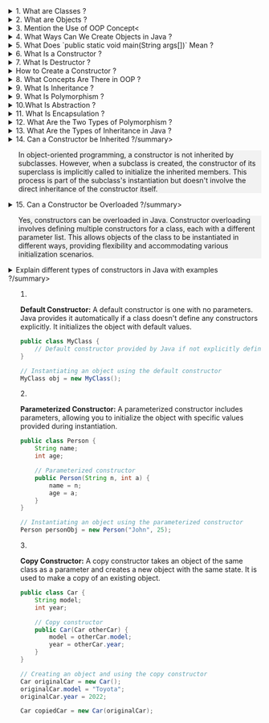 <details>
  <summary>1. What are Classes ?</summary>
  <br>
  <p style="background-color: #f2f2f2; margin-left: 20px;">In Java, a class is a blueprint or template for creating objects. It defines a data structure along with methods to operate on that data. Classes encapsulate the behavior and properties that objects of a certain type should have.</p>
</details>

<details>
  <summary>2. What are Objects ?</summary>
  <br>
  <p style="background-color: #f2f2f2; margin-left: 20px;">Objects are instances of classes. They represent real-world entities and are created based on the structure defined by a class. Objects encapsulate data and the methods that operate on that data.</p>
</details>

<details>
  <summary>3. Mention the Use of OOP Concept<</summary>
  <br>
  <p style="background-color: #f2f2f2; margin-left: 20px;">Object-Oriented Programming (OOP) is a programming paradigm that organizes code into objects. The use of OOP provides benefits such as code reusability, modularity, and the ability to model real-world entities more effectively through classes and objects.</p>
</details>

<details>
  <summary>4. What Ways Can We Create Objects in Java ?</summary>
  <br>
  <p style="background-color: #f2f2f2; margin-left: 20px;">Objects in Java can be created in multiple ways:
    <ul>
      <li>Using the `new` keyword with a constructor.</li>
      <li>Using a static factory method.</li>
      <li>Using reflection.</li>
      <li>Using object cloning.</li>
    </ul>
  </p>
  <p style="background-color: #f2f2f2; margin-left: 20px;">Example using the `new` keyword with a constructor:</p>
  
  ```java
  class MyClass {
      // Constructor
      public MyClass() {
          // Constructor logic goes here
      }
  }
  
  // Creating an object
  MyClass myObject = new MyClass();
  ```
</details>

<details>
  <summary>5. What Does `public static void main(String args[])` Mean ?</summary>
  <br>
  <p style="background-color: #f2f2f2; margin-left: 20px;">It is the entry point for Java applications. The `public static void main(String args[])` is a special method where the Java Virtual Machine (JVM) starts the execution of the program. It is mandatory in a standalone Java application.</p>
  <p style="background-color: #f2f2f2; margin-left: 20px;">Example:</p>
  
  ```java
  public class MainClass {
      public static void main(String args[]) {
          // Application logic goes here
      }
  }
  ```
</details>

<details>
  <summary>6. What Is a Constructor ?</summary>
  <br>
  <p style="background-color: #f2f2f2; margin-left: 20px;">A constructor is a special method in a class that is invoked when an object of the class is created. It initializes the object's state and is used to perform tasks like allocating memory and setting default values. Constructors play a crucial role in the instantiation process of objects.</p>
  <p style="background-color: #f2f2f2; margin-left: 20px;">Example:</p>
  
  ```java
  public class MyClass {
      // Default constructor
      public MyClass() {
          // Constructor logic goes here
      }
  
      // Parameterized constructor
      public MyClass(int value) {
          // Constructor logic with a parameter
      }
  }
  
  // Creating objects
  MyClass obj1 = new MyClass();          // Using the default constructor
  MyClass obj2 = new MyClass(10);        // Using the parameterized constructor
  ```
</details>

<details>
  <summary>7. What Is Destructor ?</summary>
  <br>
  <p style="background-color: #f2f2f2; margin-left: 20px;">Unlike some other programming languages, Java does not have explicit destructors. Instead, Java relies on automatic garbage collection to reclaim memory occupied by objects that are no longer reachable or in use.</p>
</details>

<details>
  <summary>How to Create a Constructor ?</summary>
  <br>
  <p style="background-color: #f2f2f2; margin-left: 20px;">A constructor is created within a class by defining a method with the same name as the class. It does not have a return type, and it can take parameters for initializing the object's state. Here's an example:</p>
  
  ```java
  public class MyClass {
      public MyClass() {
          // Constructor logic goes here
      }
  }
  ```
</details>

<details>
  <summary>8. What Concepts Are There in OOP ?</summary>
  <br>
  <p style="background-color: #f2f2f2; margin-left: 20px;">Key concepts in Object-Oriented Programming include:
    <ul>
      <li>Classes and Objects:< The basic building blocks of OOP.</li>
      <li>Inheritance:< A mechanism where a class can inherit properties and behaviors from another class.</li>
      <li>Polymorphism:< The ability of objects to take on multiple forms, achieved through method overloading and overriding.</li>
      <li>Abstraction:< The process of hiding complex implementation details and exposing only essential features.</li>
      <li>Encapsulation:< The bundling of data (attributes) and methods (functions) into a single unit known as a class.</li>
    </ul>
  </p>
</details>

<details>
  <summary>9. What Is Inheritance ?</summary>
  <br>
  <p style="background-color: #f2f2f2; margin-left: 20px;">Inheritance is a fundamental concept in OOP where a class (subclass or derived class) inherits the properties and behaviors of another class (superclass or base class). It promotes code reusability and establishes an "is-a" relationship between classes.</p>
  <p style="background-color: #f2f2f2; margin-left: 20px;">Example:</p>
  
  ```java
  // Superclass
  class Animal {
      void eat() {
          System.out.println("Animal is eating.");
      }
  }
  
  // Subclass inheriting from Animal
  class Dog extends Animal {
      void bark() {
          System.out.println("Dog is barking.");
      }
  }
  
  // Creating objects
  Animal myAnimal = new Animal();
  Dog myDog = new Dog();
  
  // Accessing inherited methods
  myAnimal.eat();   // Output: Animal is eating.
  myDog.eat();      // Output: Animal is eating. (inherited from Animal

)
myDog.bark(); // Output: Dog is barking.

  ````
</details>
<details>
  <summary>9. What Is Polymorphism ?</summary>
  <br>
<p style="background-color: #f2f2f2; margin-left: 20px;">Polymorphism allows objects of different types to be treated as objects of a common type. There are two types of polymorphism:</p>
<ul style="background-color: #f2f2f2; margin-left: 20px;">
  <li>Compile-Time Polymorphism:< Achieved through method overloading where multiple methods have the same name but different parameters.</li>
  <li>Runtime Polymorphism:< Achieved through method overriding where a subclass provides a specific implementation for a method defined in its superclass.</li>
</ul>
<p style="background-color: #f2f2f2; margin-left: 20px;">Example of Compile-Time Polymorphism:</p>

```java
class MathOperations {
    // Method to add two integers
    int add(int a, int b) {
        return a + b;
    }

    // Method to add three integers
    int add(int a, int b, int c) {
        return a + b + c;
    }
}

// Using Compile-Time Polymorphism
MathOperations mathObj = new MathOperations();
int result1 = mathObj.add(2, 3);         // Calls the first method
int result2 = mathObj.add(2, 3, 5);      // Calls the second method
````

  <p style="background-color: #f2f2f2; margin-left: 20px;">Example of Runtime Polymorphism:</p>
  
  ```java
  // Superclass
  class Shape {
      void draw() {
          System.out.println("Drawing a shape.");
      }
  }
  
  // Subclass overriding the draw method
  class Circle extends Shape {
      @Override
      void draw() {
          System.out.println("Drawing a circle.");
      }
  }
  
  // Using Runtime Polymorphism
  Shape myShape = new Circle();   // Reference of superclass, object of subclass
  myShape.draw();                // Calls the overridden draw method in Circle
  ```
</details>

<details>
  <summary>10.What Is Abstraction ?</summary>
  <br>
  <p style="background-color: #f2f2f2; margin-left: 20px;">Abstraction is the process of hiding the complex implementation details and showing only the essential features of an object. Abstract classes and interfaces are used to achieve abstraction in Java.</p>
  <p style="background-color: #f2f2f2; margin-left: 20px;">Example using an Abstract Class:</p>
  
  ```java
  // Abstract class
  abstract class Shape {
      // Abstract method (to be implemented by subclasses)
      abstract void draw();
  }
  
  // Concrete subclass implementing the abstract method
  class Circle extends Shape {
      @Override
      void draw() {
          System.out.println("Drawing a circle.");
      }
  }
  
  // Using abstraction
  Shape myShape = new Circle();   // Reference of abstract class, object of subclass
  myShape.draw();                // Calls the draw method in Circle
  ```
</details>

<details>
  <summary>11. What Is Encapsulation ?</summary>
  <br>
  <p style="background-color: #f2f2f2; margin-left: 20px;">Encapsulation is the bundling of data (attributes) and methods (functions) that operate on the data into a single unit known as a class. It restricts direct access to some of the object's components, promoting data integrity and security.</p>
  <p style="background-color: #f2f2f2; margin-left: 20px;">Example:</p>
  
  ```java
  public class BankAccount {
      private double balance;
  
      // Getter method to access the balance
      public double getBalance() {
          return balance;
      }
  
      // Setter method to update the balance
      public void setBalance(double newBalance) {
          if (newBalance >= 0) {
              balance = newBalance;
          }
      }
  }
  
  // Using encapsulation
  BankAccount myAccount = new BankAccount();
  myAccount.setBalance(1000.0);   // Setting the balance using the setter
  double currentBalance = myAccount.getBalance();  // Getting the balance using the getter
  ```
</details>

<details>
  <summary>12. What Are the Two Types of Polymorphism ?</summary>
  <br>
  <p style="background-color: #f2f2f2; margin-left: 20px;">The two types of polymorphism are:</p>
  <ul style="background-color: #f2f2f2; margin-left: 20px;">
    <li>Compile-Time Polymorphism:< It is achieved through method overloading where multiple methods have the same name but different parameters. The compiler determines which method to call based on the method signature.</li>
    <li>Runtime Polymorphism:< It is achieved through method overriding where a subclass provides a specific implementation for a method defined in its superclass. The decision on which method to call is made at runtime based on the actual object type.</li>
  </ul>
</details>

<details>
  <summary>13. What Are the Types of Inheritance in Java ?</summary>
  <br>
  <p style="background-color: #f2f2f2; margin-left: 20px;">Types of inheritance in Java include:</p>
  <ul style="background-color: #f2f2f2; margin-left: 20px;">
    <li>Single Inheritance:< A class can inherit from only one superclass.</li>
    <li>Multiple Inheritance (achieved through interfaces):< A class can implement multiple interfaces, allowing it to inherit from more than one type.</li>
    <li>Multilevel Inheritance:< A class can inherit from a class, and another class can inherit from it, forming a chain of inheritance.</li>
    <li>Hierarchical Inheritance:< Multiple classes can inherit from a single superclass, forming a hierarchy of classes.</li>
  </ul>
</details>

<details>
  <summary>14. Can a Constructor be Inherited ?/summary>
  <p style="background-color: #f2f2f2; margin-left: 20px;">In object-oriented programming, a constructor is not inherited by subclasses. However, when a subclass is created, the constructor of its superclass is implicitly called to initialize the inherited members. This process is part of the subclass's instantiation but doesn't involve the direct inheritance of the constructor itself.</p>
</details>

<details>
  <summary>15. Can a Constructor be Overloaded ?/summary>
  <p style="background-color: #f2f2f2; margin-left: 20px;">Yes, constructors can be overloaded in Java. Constructor overloading involves defining multiple constructors for a class, each with a different parameter list. This allows objects of the class to be instantiated in different ways, providing flexibility and accommodating various initialization scenarios.</p>
</details>
<details>
  <summary>Explain different types of constructors in Java with examples ?/summary>

1. **Default Constructor:**
   A default constructor is one with no parameters. Java provides it automatically if a class doesn't define any constructors explicitly. It initializes the object with default values.

   ```java
   public class MyClass {
       // Default constructor provided by Java if not explicitly defined
   }

   // Instantiating an object using the default constructor
   MyClass obj = new MyClass();
   ```

2. **Parameterized Constructor:**
   A parameterized constructor includes parameters, allowing you to initialize the object with specific values provided during instantiation.

   ```java
   public class Person {
       String name;
       int age;

       // Parameterized constructor
       public Person(String n, int a) {
           name = n;
           age = a;
       }
   }

   // Instantiating an object using the parameterized constructor
   Person personObj = new Person("John", 25);
   ```

3. **Copy Constructor:**
   A copy constructor takes an object of the same class as a parameter and creates a new object with the same state. It is used to make a copy of an existing object.

   ```java
   public class Car {
       String model;
       int year;

       // Copy constructor
       public Car(Car otherCar) {
           model = otherCar.model;
           year = otherCar.year;
       }
   }

   // Creating an object and using the copy constructor
   Car originalCar = new Car();
   originalCar.model = "Toyota";
   originalCar.year = 2022;

   Car copiedCar = new Car(originalCar);
   ```

   </details>
